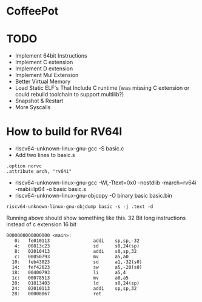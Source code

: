 # CoffeePot



# TODO


* Implement 64bit Instructions
* Implement C extension
* Implement D extension
* Implement Mul Extension
* Better Virtual Memory 
* Load Static ELF's That Include C runtime (was missing C extension or could rebuild toolchain to support multilib?)
* Snapshot & Restart
* More Syscalls




# How to build for RV64I

* riscv64-unknown-linux-gnu-gcc -S basic.c
* Add two lines to basic.s 
```
.option norvc
.attribute arch, "rv64i"
```

* riscv64-unknown-linux-gnu-gcc -Wl,-Ttext=0x0 -nostdlib -march=rv64i -mabi=lp64 -o basic basic.s
* riscv64-unknown-linux-gnu-objcopy -O binary basic basic.bin

```
riscv64-unknown-linux-gnu-objdump basic -s -j .text -d
```
Running above should show something like this. 32 Bit long instructions instead of c extension 16 bit

```
0000000000000000 <main>:
   0:   fe010113                addi    sp,sp,-32
   4:   00813c23                sd      s0,24(sp)
   8:   02010413                addi    s0,sp,32
   c:   00050793                mv      a5,a0
  10:   feb43023                sd      a1,-32(s0)
  14:   fef42623                sw      a5,-20(s0)
  18:   00400793                li      a5,4
  1c:   00078513                mv      a0,a5
  20:   01813403                ld      s0,24(sp)
  24:   02010113                addi    sp,sp,32
  28:   00008067                ret
```
